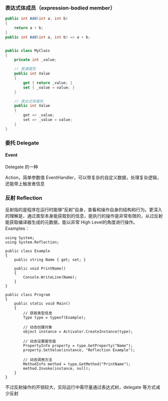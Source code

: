 ### 表达式体成员（expression-bodied member）

```c#
public int Add(int a, int b)
{
    return a + b;
}
public int Add(int a, int b) => a + b;


public class MyClass
{
    private int _value;

    // 普通属性
    public int Value
    {
        get { return _value; }
        set { _value = value; }
    }

    // 表达式体属性
    public int Value
    {
        get => _value;
        set => _value = value;
    }
}

```

### 委托 Delegate

#### Event
Delegate 的一种

Action，简单参数值
EventHandler，可以带复杂的自定义数据，处理复杂逻辑，还能带上触发者信息

### 反射 Reflection
反射指的是程序在运行时能够“反射”自身，查看和操作自身的结构和行为。更深入的理解是，通过类型本身能获取到的信息，能执行的操作是非常有限的，从过反射能获取编译器生成的元数据，能以非常 High Level的角度进行操作。
Examples：
```
using System;
using System.Reflection;

public class Example
{
    public string Name { get; set; }

    public void PrintName()
    {
        Console.WriteLine(Name);
    }
}

public class Program
{
    public static void Main()
    {
        // 获取类型信息
        Type type = typeof(Example);

        // 动态创建对象
        object instance = Activator.CreateInstance(type);

        // 动态设置属性值
        PropertyInfo property = type.GetProperty("Name");
        property.SetValue(instance, "Reflection Example");

        // 动态调用方法
        MethodInfo method = type.GetMethod("PrintName");
        method.Invoke(instance, null);
    }
}
```

不过反射操作的开销较大，实际运行中需尽量通过表达式树，delegate 等方式减少反射

